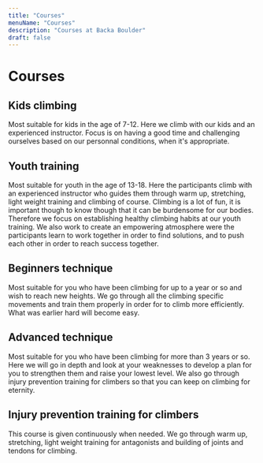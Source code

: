 ```yaml
---
title: "Courses"
menuName: "Courses"
description: "Courses at Backa Boulder"
draft: false
---
```


# Courses

## Kids climbing

Most suitable for kids in the age of 7-12. Here we climb with our kids and an experienced instructor. Focus is on having a good time and challenging ourselves based on our personnal conditions, when it's appropriate.

## Youth training

Most suitable for youth in the age of 13-18. Here the participants climb with an experienced instructor who guides them through warm up, stretching, light weight training and climbing of course. Climbing is a lot of fun, it is important though to know though that it can be burdensome for our bodies. Therefore we focus on establishing healthy climbing habits at our youth training. We also work to create an empowering atmosphere were the participants learn to work together in order to find solutions, and to push each other in order to reach success together.   

## Beginners technique

Most suitable for you who have been climbing for up to a year or so and wish to reach new heights. We go through all the climbing specific movements and train them properly in order for to climb more efficiently. What was earlier hard will become easy.

## Advanced technique

Most suitable for you who have been climbing for more than 3 years or so. Here we will go in depth and look at your weaknesses to develop a plan for you to strengthen them and raise your lowest level. We also go through injury prevention  training for climbers so that you can keep on climbing for eternity.

## Injury prevention training for climbers

This course is given continuously when needed. We go through warm up, stretching, light weight training for antagonists and building of joints and tendons for climbing.
